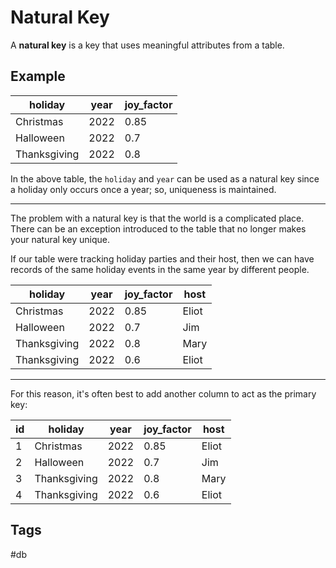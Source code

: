 # Natural Key 

A **natural key** is a key that uses meaningful attributes from a table.  

## Example
|holiday|year|joy_factor|
|-----|----|----|
|Christmas|2022|0.85|
|Halloween|2022|0.7|
|Thanksgiving|2022|0.8|

In the above table, the `holiday` and `year` can be used as a natural key since 
a holiday only occurs once a year; so, uniqueness is maintained. 

---

The problem with a natural key is that the world is a complicated place.  
There can be an exception introduced to the table that no longer makes your 
natural key unique.

If our table were tracking holiday parties and their host, then we can have 
records of the same holiday events in the same year by different people.  

|holiday|year|joy_factor|host|
|-----|----|----|---|
|Christmas|2022|0.85|Eliot|
|Halloween|2022|0.7|Jim|
|Thanksgiving|2022|0.8|Mary|
|Thanksgiving|2022|0.6|Eliot|

---

For this reason, it's often best to add another column to act as the primary key:  

|id|holiday|year|joy_factor|host|
|-|-----|----|----|---|
|1|Christmas|2022|0.85|Eliot|
|2|Halloween|2022|0.7|Jim|
|3|Thanksgiving|2022|0.8|Mary|
|4|Thanksgiving|2022|0.6|Eliot|

## Tags
#db

